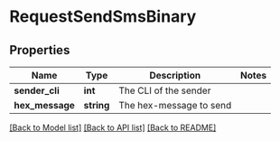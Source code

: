 # RequestSendSmsBinary

## Properties
Name | Type | Description | Notes
------------ | ------------- | ------------- | -------------
**sender_cli** | **int** | The CLI of the sender | 
**hex_message** | **string** | The hex-message to send | 

[[Back to Model list]](../../README.md#documentation-for-models) [[Back to API list]](../../README.md#documentation-for-api-endpoints) [[Back to README]](../../README.md)


